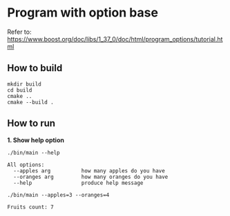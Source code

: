 # Program with option base
Refer to: https://www.boost.org/doc/libs/1_37_0/doc/html/program_options/tutorial.html
## How to build
```
mkdir build
cd build
cmake ..
cmake --build .
```

## How to run
**1. Show help option**
```
./bin/main --help

All options:
  --apples arg          how many apples do you have
  --oranges arg         how many oranges do you have
  --help                produce help message
```

```
./bin/main --apples=3 --oranges=4

Fruits count: 7
```
